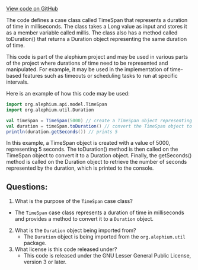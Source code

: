 [View code on GitHub](https://github.com/alephium/alephium/blob/master/api/src/main/scala/org/alephium/api/model/TimeSpan.scala)

The code defines a case class called TimeSpan that represents a duration of time in milliseconds. The class takes a Long value as input and stores it as a member variable called millis. The class also has a method called toDuration() that returns a Duration object representing the same duration of time.

This code is part of the alephium project and may be used in various parts of the project where durations of time need to be represented and manipulated. For example, it may be used in the implementation of time-based features such as timeouts or scheduling tasks to run at specific intervals.

Here is an example of how this code may be used:

```scala
import org.alephium.api.model.TimeSpan
import org.alephium.util.Duration

val timeSpan = TimeSpan(5000) // create a TimeSpan object representing 5 seconds
val duration = timeSpan.toDuration() // convert the TimeSpan object to a Duration object
println(duration.getSeconds()) // prints 5
```

In this example, a TimeSpan object is created with a value of 5000, representing 5 seconds. The toDuration() method is then called on the TimeSpan object to convert it to a Duration object. Finally, the getSeconds() method is called on the Duration object to retrieve the number of seconds represented by the duration, which is printed to the console.
## Questions: 
 1. What is the purpose of the `TimeSpan` case class?
   - The `TimeSpan` case class represents a duration of time in milliseconds and provides a method to convert it to a `Duration` object.
2. What is the `Duration` object being imported from?
   - The `Duration` object is being imported from the `org.alephium.util` package.
3. What license is this code released under?
   - This code is released under the GNU Lesser General Public License, version 3 or later.